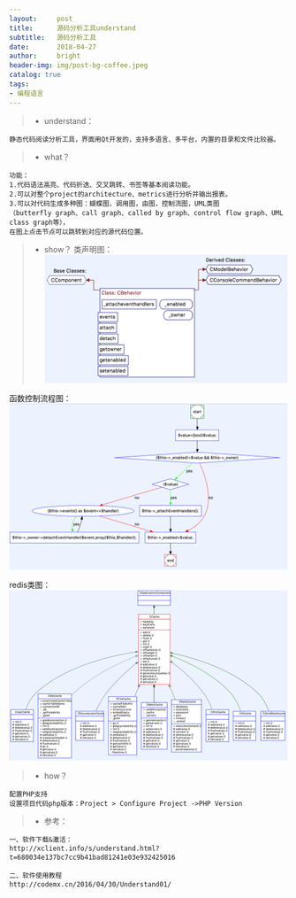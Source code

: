 ```yaml
---
layout:     post
title:      源码分析工具understand
subtitle:   源码分析工具
date:       2018-04-27
author:     bright
header-img: img/post-bg-coffee.jpeg
catalog: true
tags:
- 编程语言
---
```


>- understand：

```
静态代码阅读分析工具，界面用Qt开发的，支持多语言、多平台，内置的目录和文件比较器。
```


>- what？

```
功能：
1.代码语法高亮、代码折迭、交叉跳转、书签等基本阅读功能。
2.可以对整个project的architecture、metrics进行分析并输出报表。
3.可以对代码生成多种图：蝴蝶图，调用图，由图，控制流图，UML类图
（butterfly graph、call graph、called by graph、control flow graph、UML class graph等），
在图上点击节点可以跳转到对应的源代码位置。
```

>- show？
类声明图：
![](https://raw.githubusercontent.com/brightyuan/brightyuan.github.io/master/img/declare.png)

函数控制流程图：
![](https://github.com/brightyuan/brightyuan.github.io/blob/master/img/control_flow.png?raw=true)

redis类图：
![](https://github.com/brightyuan/brightyuan.github.io/blob/master/img/cache.png?raw=true)


>- how？

```
配置PHP支持
设置项目代码php版本：Project > Configure Project ->PHP Version
```


>- 参考：

```
一、软件下载&激活：
http://xclient.info/s/understand.html?t=680034e137bc7cc9b41bad81241e03e932425016

二、软件使用教程
http://codemx.cn/2016/04/30/Understand01/
```
